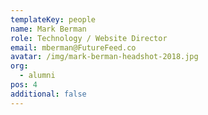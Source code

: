 ```yaml
---
templateKey: people
name: Mark Berman
role: Technology / Website Director
email: mberman@FutureFeed.co
avatar: /img/mark-berman-headshot-2018.jpg
org:
  - alumni
pos: 4
additional: false
---
```


